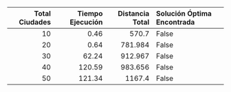 |   Total Ciudades |   Tiempo Ejecución |   Distancia Total | Solución Óptima Encontrada   |
|-----------------:|-------------------:|------------------:|:-----------------------------|
|               10 |               0.46 |           570.7   | False                        |
|               20 |               0.64 |           781.984 | False                        |
|               30 |              62.24 |           912.967 | False                        |
|               40 |             120.59 |           983.656 | False                        |
|               50 |             121.34 |          1167.4   | False                        |